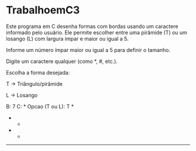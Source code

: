 # TrabalhoemC3

Este programa em C desenha formas com bordas usando um caractere informado pelo usuário. Ele permite escolher entre uma pirâmide (T) ou um losango (L) com largura ímpar e maior ou igual a 5.

Informe um número ímpar maior ou igual a 5 para definir o tamanho.

Digite um caractere qualquer (como *, #, etc.).

Escolha a forma desejada:

T → Triângulo/pirâmide

L → Losango

B: 7
C: *
Opcao (T ou L): T
   *   
  * *  
 *   * 
*******
